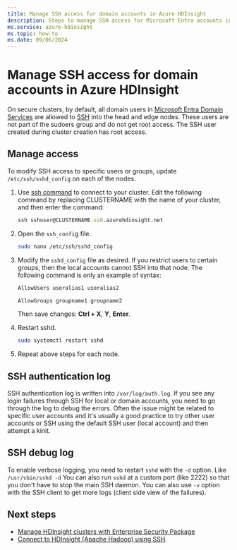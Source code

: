 ```yaml
---
title: Manage SSH access for domain accounts in Azure HDInsight
description: Steps to manage SSH access for Microsoft Entra accounts in HDInsight.
ms.service: azure-hdinsight
ms.topic: how-to
ms.date: 09/06/2024
---
```


# Manage SSH access for domain accounts in Azure HDInsight

On secure clusters, by default, all domain users in [Microsoft Entra Domain Services](../../active-directory-domain-services/overview.md) are allowed to [SSH](../hdinsight-hadoop-linux-use-ssh-unix.md) into the head and edge nodes. These users are not part of the sudoers group and do not get root access. The SSH user created during cluster creation has root access.

## Manage access

To modify SSH access to specific users or groups, update `/etc/ssh/sshd_config` on each of the nodes.

1. Use [ssh command](../hdinsight-hadoop-linux-use-ssh-unix.md) to connect to your cluster. Edit the following command by replacing CLUSTERNAME with the name of your cluster, and then enter the command:

    ```cmd
    ssh sshuser@CLUSTERNAME-ssh.azurehdinsight.net
    ```

1. Open the `ssh_confi`g file.

    ```bash
    sudo nano /etc/ssh/sshd_config
    ```

1. Modify the `sshd_config` file as desired. If you restrict users to certain groups, then the local accounts cannot SSH into that node. The following command is only an example of syntax:

    ```bash
    AllowUsers useralias1 useralias2

    AllowGroups groupname1 groupname2
    ```

    Then save changes: **Ctrl + X**, **Y**, **Enter**.

1. Restart sshd.

    ```bash
    sudo systemctl restart sshd
    ```

1. Repeat above steps for each node.

## SSH authentication log

SSH authentication log is written into `/var/log/auth.log`. If you see any login failures through SSH for local or domain accounts, you need to go through the log to debug the errors. Often the issue might be related to specific user accounts and it's usually a good practice to try other user accounts or SSH using the default SSH user (local account) and then attempt a kinit.

## SSH debug log

To enable verbose logging, you need to restart `sshd` with the `-d` option. Like `/usr/sbin/sshd -d` You can also run `sshd` at a custom port (like 2222) so that you don't have to stop the main SSH daemon. You can also use `-v` option with the SSH client to get more logs (client side view of the failures).

## Next steps

* [Manage HDInsight clusters with Enterprise Security Package](./apache-domain-joined-manage.md)
* [Connect to HDInsight (Apache Hadoop) using SSH](../hdinsight-hadoop-linux-use-ssh-unix.md).
